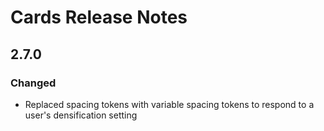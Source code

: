 <!-- Release notes authoring guidelines: http://keepachangelog.com/ -->

# Cards Release Notes

<!-- ## [Unreleased] -->

## 2.7.0

### Changed
- Replaced spacing tokens with variable spacing tokens to respond to a user's densification setting
